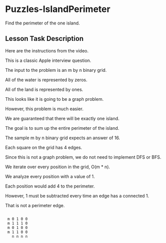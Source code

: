 # Puzzles-IslandPerimeter

Find the perimeter of the one island.

## Lesson Task Description

Here are the instructions from the video.

This is a classic Apple interview question.

The input to the problem is an m by n binary grid.

All of the water is represented by zeros.

All of the land is represented by ones.

This looks like it is going to be a graph problem.

However, this problem is much easier.

We are guaranteed that there will be exactly one island.

The goal is to sum up the entire perimeter of the island.

The sample m by n binary grid expects an answer of 16.

Each square on the grid has 4 edges.

Since this is not a graph problem, we do not need to implement DFS or BFS.

We iterate over every position in the grid, O(m * n).

We analyze every position with a value of 1.

Each position would add 4 to the perimeter.

However, 1 must be subtracted every time an edge has a connected 1.

That is not a perimeter edge.


```

 m 0 1 0 0
 m 1 1 1 0
 m 0 1 0 0
 m 1 1 0 0
   n n n n

```
